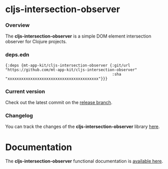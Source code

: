 
# cljs-intersection-observer

### Overview

The <strong>cljs-intersection-observer</strong> is a simple DOM element intersection observer for Clojure projects.

### deps.edn

```
{:deps {mt-app-kit/cljs-intersection-observer {:git/url "https://github.com/mt-app-kit/cljs-intersection-observer"
                                               :sha     "xxxxxxxxxxxxxxxxxxxxxxxxxxxxxxxxxxxxxxxx"}}}
```

### Current version

Check out the latest commit on the [release branch](https://github.com/mt-app-kit/cljs-intersection-observer/tree/release).

### Changelog

You can track the changes of the <strong>cljs-intersection-observer</strong> library [here](CHANGES.md).

# Documentation

The <strong>cljs-intersection-observer</strong> functional documentation is [available here](https://mt-app-kit.github.io/cljs-intersection-observer).
